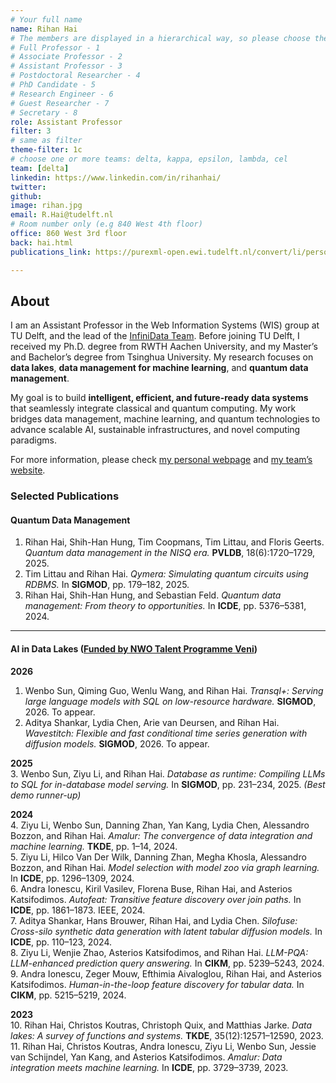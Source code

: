 ```yaml
---
# Your full name 
name: Rihan Hai
# The members are displayed in a hierarchical way, so please choose the role and filter number from this list:
# Full Professor - 1
# Associate Professor - 2
# Assistant Professor - 3
# Postdoctoral Researcher - 4
# PhD Candidate - 5
# Research Engineer - 6 
# Guest Researcher - 7
# Secretary - 8
role: Assistant Professor
filter: 3
# same as filter
theme-filter: 1c
# choose one or more teams: delta, kappa, epsilon, lambda, cel
team: [delta]
linkedin: https://www.linkedin.com/in/rihanhai/
twitter: 
github: 
image: rihan.jpg
email: R.Hai@tudelft.nl
# Room number only (e.g 840 West 4th floor)
office: 860 West 3rd floor
back: hai.html
publications_link: https://purexml-open.ewi.tudelft.nl/convert/li/persons/6e7de843-a410-42bc-aa40-e6ed379285c1

---
```


## About

I am an Assistant Professor in the Web Information Systems (WIS) group at TU Delft, and the lead of the [InfiniData Team](https://infinidata-team.github.io/). Before joining TU Delft, I received my Ph.D. degree from RWTH Aachen University, and my Master’s and Bachelor’s degree from Tsinghua University. My research focuses on **data lakes**, **data management for machine learning**, and **quantum data management**.  

My goal is to build **intelligent, efficient, and future-ready data systems** that seamlessly integrate classical and quantum computing. My work bridges data management, machine learning, and quantum technologies to advance scalable AI, sustainable infrastructures, and novel computing paradigms.  


For more information, please check [my personal webpage](https://rihanhai.com/) and [my team’s website](https://infinidata-team.github.io/).

### Selected Publications

#### Quantum Data Management
1. Rihan Hai, Shih-Han Hung, Tim Coopmans, Tim Littau, and Floris Geerts. *Quantum data management in the NISQ era.* **PVLDB**, 18(6):1720–1729, 2025.  
2. Tim Littau and Rihan Hai. *Qymera: Simulating quantum circuits using RDBMS.* In **SIGMOD**, pp. 179–182, 2025.  
3. Rihan Hai, Shih-Han Hung, and Sebastian Feld. *Quantum data management: From theory to opportunities.* In **ICDE**, pp. 5376–5381, 2024.  

---

#### AI in Data Lakes ([Funded by NWO Talent Programme Veni](https://www.nwo.nl/en/projects/viveni222439))

**2026**  
1. Wenbo Sun, Qiming Guo, Wenlu Wang, and Rihan Hai. *Transql+: Serving large language models with SQL on low-resource hardware.* **SIGMOD**, 2026. To appear.  
2. Aditya Shankar, Lydia Chen, Arie van Deursen, and Rihan Hai. *Wavestitch: Flexible and fast conditional time series generation with diffusion models.* **SIGMOD**, 2026. To appear.  

**2025**  
3. Wenbo Sun, Ziyu Li, and Rihan Hai. *Database as runtime: Compiling LLMs to SQL for in-database model serving.* In **SIGMOD**, pp. 231–234, 2025. *(Best demo runner-up)*  

**2024**  
4. Ziyu Li, Wenbo Sun, Danning Zhan, Yan Kang, Lydia Chen, Alessandro Bozzon, and Rihan Hai. *Amalur: The convergence of data integration and machine learning.* **TKDE**, pp. 1–14, 2024.  
5. Ziyu Li, Hilco Van Der Wilk, Danning Zhan, Megha Khosla, Alessandro Bozzon, and Rihan Hai. *Model selection with model zoo via graph learning.* In **ICDE**, pp. 1296–1309, 2024.  
6. Andra Ionescu, Kiril Vasilev, Florena Buse, Rihan Hai, and Asterios Katsifodimos. *Autofeat: Transitive feature discovery over join paths.* In **ICDE**, pp. 1861–1873. IEEE, 2024.  
7. Aditya Shankar, Hans Brouwer, Rihan Hai, and Lydia Chen. *Silofuse: Cross-silo synthetic data generation with latent tabular diffusion models.* In **ICDE**, pp. 110–123, 2024.  
8. Ziyu Li, Wenjie Zhao, Asterios Katsifodimos, and Rihan Hai. *LLM-PQA: LLM-enhanced prediction query answering.* In **CIKM**, pp. 5239–5243, 2024.  
9. Andra Ionescu, Zeger Mouw, Efthimia Aivaloglou, Rihan Hai, and Asterios Katsifodimos. *Human-in-the-loop feature discovery for tabular data.* In **CIKM**, pp. 5215–5219, 2024.  

**2023**  
10. Rihan Hai, Christos Koutras, Christoph Quix, and Matthias Jarke. *Data lakes: A survey of functions and systems.* **TKDE**, 35(12):12571–12590, 2023.  
11. Rihan Hai, Christos Koutras, Andra Ionescu, Ziyu Li, Wenbo Sun, Jessie van Schijndel, Yan Kang, and Asterios Katsifodimos. *Amalur: Data integration meets machine learning.* In **ICDE**, pp. 3729–3739, 2023.  
